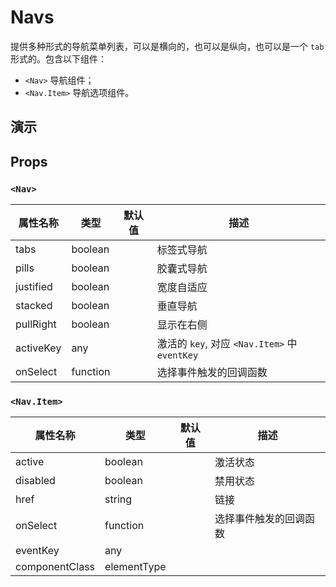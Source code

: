 # Navs [<i class="icon icon-edit2" ></i>](https://github.com/rsuite/rsuite.github.io/blob/master/src/components/navs/index.md)

提供多种形式的导航菜单列表，可以是横向的，也可以是纵向，也可以是一个 `tab` 形式的。包含以下组件：

- `<Nav>` 导航组件；
- `<Nav.Item>` 导航选项组件。


## 演示

<!--{demo}-->

## Props

### `<Nav>`

| 属性名称      | 类型       | 默认值 | 描述                                      |
|-----------|----------|-----|-----------------------------------------|
| tabs      | boolean  |     | 标签式导航                                   |
| pills     | boolean  |     | 胶囊式导航                                   |
| justified | boolean  |     | 宽度自适应                                   |
| stacked   | boolean  |     | 垂直导航                                    |
| pullRight | boolean  |     | 显示在右侧                                   |
| activeKey | any      |     | 激活的 `key`, 对应 `<Nav.Item>` 中 `eventKey` |
| onSelect  | function |     | 选择事件触发的回调函数                             |

### `<Nav.Item>`

| 属性名称           | 类型          | 默认值 | 描述          |
|----------------|-------------|-----|-------------|
| active         | boolean     |     | 激活状态        |
| disabled       | boolean     |     | 禁用状态        |
| href           | string      |     | 链接          |
| onSelect       | function    |     | 选择事件触发的回调函数 |
| eventKey       | any         |     |             |
| componentClass | elementType |     |             |
